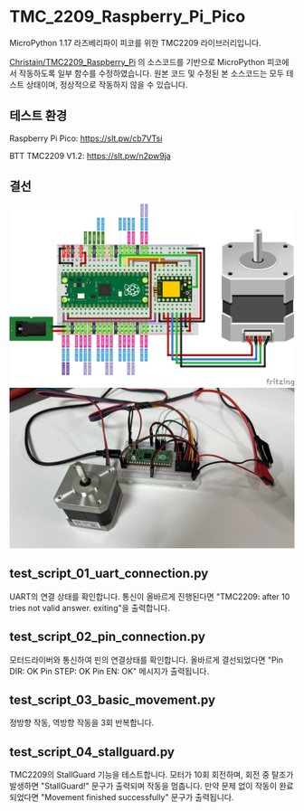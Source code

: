 # TMC_2209_Raspberry_Pi_Pico
MicroPython 1.17 라즈베리파이 피코를 위한 TMC2209 라이브러리입니다.

[Christain/TMC2209_Raspberry_Pi](https://github.com/Chr157i4n/TMC2209_Raspberry_Pi) 의 소스코드를 기반으로 MicroPython 피코에서 작동하도록 일부 함수를 수정하였습니다. 원본 코드 및 수정된 본 소스코드는 모두 테스트 상태이며, 정상적으로 작동하지 않을 수 있습니다.

## 테스트 환경
Raspberry Pi Pico: https://slt.pw/cb7VTsi

BTT TMC2209 V1.2: https://slt.pw/n2pw9ja

## 결선
![](Images/pin.png)
![](Images/IMG_0078.JPG)
## test_script_01_uart_connection.py
UART의 연결 상태를 확인합니다. 통신이 올바르게 진행된다면 "TMC2209: after 10 tries not valid answer. exiting"을 출력합니다.

## test_script_02_pin_connection.py
모터드라이버와 통신하여 핀의 연결상태를 확인합니다. 올바르게 결선되었다면 "Pin DIR: OK Pin STEP: OK Pin EN: OK" 메시지가 출력됩니다.

## test_script_03_basic_movement.py
정방향 작동, 역방향 작동을 3회 반복합니다.

## test_script_04_stallguard.py
TMC2209의 StallGuard 기능을 테스트합니다. 모터가 10회 회전하며, 회전 중 탈조가 발생하면 "StallGuard!" 문구가 출력되며 작동을 멈춥니다. 만약 문제 없이 작동이 완료되었다면 "Movement finished successfully" 문구가 출력됩니다.
